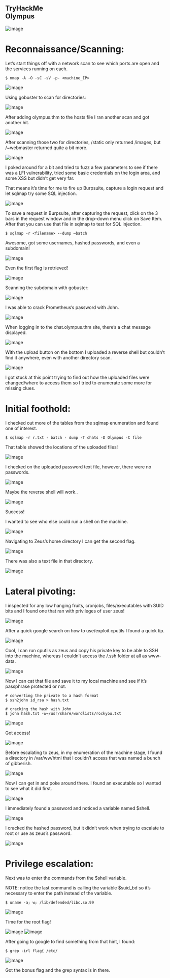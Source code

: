 TryHackMe <br>
Olympus
---

![image](https://github.com/xocybersec/TryHackMe-Walkthroughs/assets/91302698/43a3e7fc-2806-4ef3-a633-610afb4c46e5)

# Reconnaissance/Scanning:
Let’s start things off with a network scan to see which ports are open and the services running on each.
```
$ nmap -A -O -sC -sV -p- <machine_IP>
```
![image](https://github.com/xocybersec/TryHackMe-Walkthroughs/assets/91302698/1fc96369-631d-4f55-9f90-162623100991)

Using gobuster to scan for directories:

![image](https://github.com/xocybersec/TryHackMe-Walkthroughs/assets/91302698/4bbd079e-9025-4fb0-9985-f6ace598131e)

After adding olympus.thm to the hosts file I ran another scan and got another hit.

![image](https://github.com/xocybersec/TryHackMe-Walkthroughs/assets/91302698/eac46f6b-932e-4695-9350-ab4936eb6b82)

After scanning those two for directories, /static only returned /images, but /~webmaster returned quite a bit more.

![image](https://github.com/xocybersec/TryHackMe-Walkthroughs/assets/91302698/c5fe4611-7fc7-440d-b4fe-33b4fa6cc8e6)

I poked around for a bit and tried to fuzz a few parameters to see if there was a LFI vulnerability, tried some basic credentials on the login area, and some XSS but didn’t get very far.

That means it’s time for me to fire up Burpsuite, capture a login request and let sqlmap try some SQL injection.

![image](https://github.com/xocybersec/TryHackMe-Walkthroughs/assets/91302698/059d7b67-1003-46bb-935d-35fd597a3a88)

To save a request in Burpsuite, after capturing the request, click on the 3 bars in the request window and in the drop-down menu click on Save Item. <br>
After that you can use that file in sqlmap to test for SQL injection.
```
$ sqlmap -r <filename> --dump –batch
```
Awesome, got some usernames, hashed passwords, and even a subdomain!

![image](https://github.com/xocybersec/TryHackMe-Walkthroughs/assets/91302698/3325d43e-9248-4173-8cd8-5ce388a2a47d)

Even the first flag is retrieved!

![image](https://github.com/xocybersec/TryHackMe-Walkthroughs/assets/91302698/a56067a6-cb7d-48b7-a460-337582f560c6)

Scanning the subdomain with gobuster:

![image](https://github.com/xocybersec/TryHackMe-Walkthroughs/assets/91302698/5ad35f17-753a-4065-9744-c711e283f795)

I was able to crack Prometheus’s password with John.

![image](https://github.com/xocybersec/TryHackMe-Walkthroughs/assets/91302698/40c3aa93-410d-414b-80ed-6766528b25df)

When logging in to the chat.olympus.thm site, there’s a chat message displayed.

![image](https://github.com/xocybersec/TryHackMe-Walkthroughs/assets/91302698/5aa11822-e742-40ae-a2ce-3d34d2f67c8b)

With the upload button on the bottom I uploaded a reverse shell but couldn’t find it anywhere, even with another directory scan.

![image](https://github.com/xocybersec/TryHackMe-Walkthroughs/assets/91302698/45de6b68-ee9e-4a7a-8d38-a87716498f36)

I got stuck at this point trying to find out how the uploaded files were changed/where to access them so I tried to enumerate some more for missing clues.

# Initial foothold:
I checked out more of the tables from the sqlmap enumeration and found one of interest.
```
$ sqlmap -r r.txt - batch - dump -T chats -D Olympus -C file
```
That table showed the locations of the uploaded files!

![image](https://github.com/xocybersec/TryHackMe-Walkthroughs/assets/91302698/b46791e3-be3e-4d8a-9750-265ce6ce57c1)

I checked on the uploaded password text file, however, there were no passwords.

![image](https://github.com/xocybersec/TryHackMe-Walkthroughs/assets/91302698/7371995a-2968-4958-8ef0-e92537b231e3)

Maybe the reverse shell will work..

![image](https://github.com/xocybersec/TryHackMe-Walkthroughs/assets/91302698/22de4099-52f9-4b1f-bc03-e8f343df9e58)

Success!

I wanted to see who else could run a shell on the machine.

![image](https://github.com/xocybersec/TryHackMe-Walkthroughs/assets/91302698/41c01173-6b80-4b73-a4ac-cc9921448849)

Navigating to Zeus’s home directory I can get the second flag.

![image](https://github.com/xocybersec/TryHackMe-Walkthroughs/assets/91302698/abfd3955-36d3-4f0e-977c-4f2102c48ab3)

There was also a text file in that directory.

![image](https://github.com/xocybersec/TryHackMe-Walkthroughs/assets/91302698/8f8b8d78-172d-4bf8-bcc1-f10a30b12941)

# Lateral pivoting:
I inspected for any low hanging fruits, cronjobs, files/executables with SUID bits and I found one that ran with privileges of user zeus!

![image](https://github.com/xocybersec/TryHackMe-Walkthroughs/assets/91302698/0ed18d5d-edd2-4c4a-bcfb-4f329a667a4d)

After a quick google search on how to use/exploit cputils I found a quick tip.

![image](https://github.com/xocybersec/TryHackMe-Walkthroughs/assets/91302698/d05cf0c6-6bbc-4e2c-903f-a73971a9e429)

Cool, I can run cputils as zeus and copy his private key to be able to SSH into the machine, whereas I couldn’t access the /.ssh folder at all as www-data.

![image](https://github.com/xocybersec/TryHackMe-Walkthroughs/assets/91302698/d8751cdf-c6fd-4e5c-bc5b-804fad0add75)

Now I can cat that file and save it to my local machine and see if it’s passphrase protected or not.
```
# converting the private to a hash format
$ ssh2john id_rsa > hash.txt

# cracking the hash with John
$ john hash.txt -w=/usr/share/wordlists/rockyou.txt
```
![image](https://github.com/xocybersec/TryHackMe-Walkthroughs/assets/91302698/6400e260-1f06-4884-9a8f-53423c1d5eb1)

Got access!

![image](https://github.com/xocybersec/TryHackMe-Walkthroughs/assets/91302698/d4db0cec-fba2-4263-9bc5-573d6cb9716e)

Before escalating to zeus, in my enumeration of the machine stage, I found a directory in /var/ww/html that I couldn’t access that was named a bunch of gibberish.

![image](https://github.com/xocybersec/TryHackMe-Walkthroughs/assets/91302698/82b612db-132a-478c-8bd3-e02e4de29847)

Now I can get in and poke around there. I found an executable so I wanted to see what it did first.

![image](https://github.com/xocybersec/TryHackMe-Walkthroughs/assets/91302698/18282b67-1270-432a-b2ac-6aa6d26a31b6)

I immediately found a password and noticed a variable named $shell.

![image](https://github.com/xocybersec/TryHackMe-Walkthroughs/assets/91302698/ddb81dd4-ab74-49d4-b605-c4751691c7fb)

I cracked the hashed password, but it didn’t work when trying to escalate to root or use as zeus’s password.

![image](https://github.com/xocybersec/TryHackMe-Walkthroughs/assets/91302698/563d83d1-b11a-43df-9a93-3e0b418289e1)

# Privilege escalation:
Next was to enter the commands from the $shell variable.

NOTE: notice the last command is calling the variable $suid_bd so it’s necessary to enter the path instead of the variable.
```
$ uname -a; w; /lib/defended/libc.so.99
```
![image](https://github.com/xocybersec/TryHackMe-Walkthroughs/assets/91302698/3626f3a6-e08e-45ea-a60e-56042ad435c2)

Time for the root flag!

![image](https://github.com/xocybersec/TryHackMe-Walkthroughs/assets/91302698/9f5953d2-7fe1-4d99-8b55-f27818ac284d)
![image](https://github.com/xocybersec/TryHackMe-Walkthroughs/assets/91302698/a07b2863-7352-4a50-84c8-cb8cffc868e1)


After going to google to find something from that hint, I found:
```
$ grep -irl flag{ /etc/
```

![image](https://github.com/xocybersec/TryHackMe-Walkthroughs/assets/91302698/d24f0b33-9985-4d70-b232-09fb673b5e5d)

Got the bonus flag and the grep syntax is in there.
